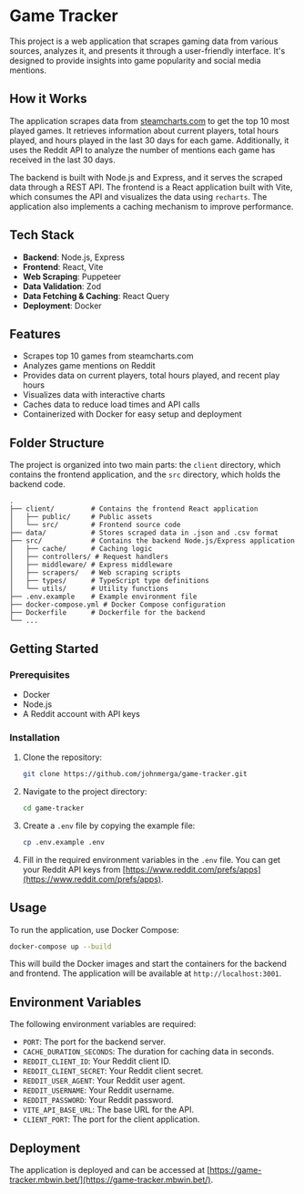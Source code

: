 # Game Tracker

This project is a web application that scrapes gaming data from various sources, analyzes it, and presents it through a user-friendly interface. It's designed to provide insights into game popularity and social media mentions.

## How it Works

The application scrapes data from [steamcharts.com](https://steamcharts.com/) to get the top 10 most played games. It retrieves information about current players, total hours played, and hours played in the last 30 days for each game. Additionally, it uses the Reddit API to analyze the number of mentions each game has received in the last 30 days.

The backend is built with Node.js and Express, and it serves the scraped data through a REST API. The frontend is a React application built with Vite, which consumes the API and visualizes the data using `recharts`. The application also implements a caching mechanism to improve performance.

## Tech Stack

-   **Backend**: Node.js, Express
-   **Frontend**: React, Vite
-   **Web Scraping**: Puppeteer
-   **Data Validation**: Zod
-   **Data Fetching & Caching**: React Query
-   **Deployment**: Docker

## Features

-   Scrapes top 10 games from steamcharts.com
-   Analyzes game mentions on Reddit
-   Provides data on current players, total hours played, and recent play hours
-   Visualizes data with interactive charts
-   Caches data to reduce load times and API calls
-   Containerized with Docker for easy setup and deployment

## Folder Structure

The project is organized into two main parts: the `client` directory, which contains the frontend application, and the `src` directory, which holds the backend code.

```
.
├── client/         # Contains the frontend React application
│   ├── public/     # Public assets
│   └── src/        # Frontend source code
├── data/           # Stores scraped data in .json and .csv format
├── src/            # Contains the backend Node.js/Express application
│   ├── cache/      # Caching logic
│   ├── controllers/ # Request handlers
│   ├── middleware/ # Express middleware
│   ├── scrapers/   # Web scraping scripts
│   ├── types/      # TypeScript type definitions
│   └── utils/      # Utility functions
├── .env.example    # Example environment file
├── docker-compose.yml # Docker Compose configuration
├── Dockerfile      # Dockerfile for the backend
└── ...
```

## Getting Started

### Prerequisites

-   Docker
-   Node.js
-   A Reddit account with API keys

### Installation

1.  Clone the repository:
    ```bash
    git clone https://github.com/johnmerga/game-tracker.git
    ```
2.  Navigate to the project directory:
    ```bash
    cd game-tracker
    ```
3.  Create a `.env` file by copying the example file:
    ```bash
    cp .env.example .env
    ```
4.  Fill in the required environment variables in the `.env` file. You can get your Reddit API keys from [https://www.reddit.com/prefs/apps](https://www.reddit.com/prefs/apps).

## Usage

To run the application, use Docker Compose:

```bash
docker-compose up --build
```

This will build the Docker images and start the containers for the backend and frontend. The application will be available at `http://localhost:3001`.

## Environment Variables

The following environment variables are required:

-   `PORT`: The port for the backend server.
-   `CACHE_DURATION_SECONDS`: The duration for caching data in seconds.
-   `REDDIT_CLIENT_ID`: Your Reddit client ID.
-   `REDDIT_CLIENT_SECRET`: Your Reddit client secret.
-   `REDDIT_USER_AGENT`: Your Reddit user agent.
-   `REDDIT_USERNAME`: Your Reddit username.
-   `REDDIT_PASSWORD`: Your Reddit password.
-   `VITE_API_BASE_URL`: The base URL for the API.
-   `CLIENT_PORT`: The port for the client application.

## Deployment

The application is deployed and can be accessed at [https://game-tracker.mbwin.bet/](https://game-tracker.mbwin.bet/).